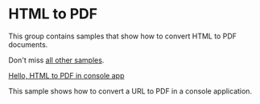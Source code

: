 # HTML to PDF 
This group contains samples that show how to convert HTML to PDF documents.

Don't miss [all other samples](/Samples).

[Hello, HTML to PDF in console app](/Samples/HtmlToPdf/HtmlToPdfConsole)

This sample shows how to convert a URL to PDF in a console application.

